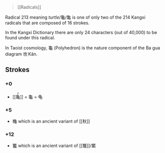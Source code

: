 > [[Radicals]]

Radical 213 meaning *turtle*/龜/亀 is one of only two of the 214 Kangxi radicals that are composed of 16 strokes.

In the Kangxi Dictionary there are only 24 characters (out of 40,000) to be found under this radical.

In Taoist cosmology, 龜 (Polyhedron) is the nature component of the Ba gua diagram 坎 Kǎn.

## Strokes
### +0 
* <ruby>[[亀]]<rt>굿</rt></ruby> = 龜 = 龟
### +5 
- 龝 which is an ancient variant of [[秋]]
### +12 
- 龞 which is an ancient variant of [[鼈]]/鱉
